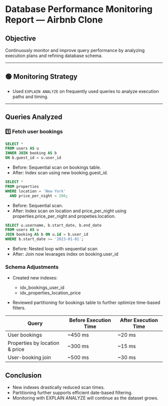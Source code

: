 # Database Performance Monitoring Report — Airbnb Clone

## Objective

Continuously monitor and improve query performance by analyzing execution plans and refining database schema.

---

## 🟢 Monitoring Strategy

- Used `EXPLAIN ANALYZE` on frequently used queries to analyze execution paths and timing.

---

## Queries Analyzed

### 1️⃣ Fetch user bookings

```sql
SELECT *
FROM users AS u
INNER JOIN booking AS b
ON b.guest_id = u.user_id
```

- Before: Sequential scan on bookings table.
- After: Index scan using new booking.guest_id.

```sql
SELECT *
FROM properties
WHERE location = 'New York'
  AND price_per_night < 200;
```

- Before: Sequential scan.
- After: Index scan on location and price_per_night using properties.price_per_night and propeties.location.


```sql
SELECT u.username, b.start_date, b.end_date
FROM users AS u
JOIN booking AS b ON u.id = b.user_id
WHERE b.start_date >= '2023-01-01';
```

- Before: Nested loop with sequential scan
- After: Join now levarages index on booking.user_id


### Schema Adjustments

- Created new indexes:

    - idx_bookings_user_id
    - idx_properties_location_price

- Reviewed partitioning for bookings table to further optimize time-based filters.

| Query                          | Before Execution Time | After Execution Time |
| ------------------------------ | --------------------- | -------------------- |
| User bookings                  | \~450 ms              | \~20 ms              |
| Properties by location & price | \~300 ms              | \~15 ms              |
| User-booking join              | \~500 ms              | \~30 ms              |

## Conclusion

- New indexes drastically reduced scan times.
- Partitioning further supports efficient date-based filtering.
- Monitoring with EXPLAIN ANALYZE will continue as the dataset grows.
